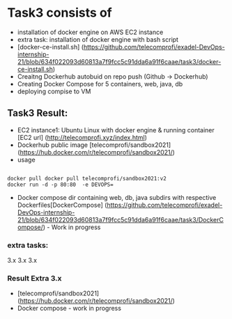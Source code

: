 # Task3 consists of
* installation of docker engine on AWS EC2 instance
* extra task: installation of docker engine with bash script
* [docker-ce-install.sh] (https://github.com/telecomprofi/exadel-DevOps-internship-21/blob/634f022093d60813a7f9fcc5c91dda6a91f6caae/task3/docker-ce-install.sh)
* Creaitng Dockerhub autobuid on repo push (Github -> Dockerhub)
* Creating Docker Compose for 5 containers, web, java, db
* deploying compise to VM


## Task3 Result:
   * EC2 instance1: Ubuntu Linux with docker engine & running container [EC2 url] (http://telecomprofi.xyz/index.html)
   * Dockerhub public image [telecomprofi/sandbox2021] (https://hub.docker.com/r/telecomprofi/sandbox2021/)
   * usage 
<pre><code>
docker pull docker pull telecomprofi/sandbox2021:v2 
docker run -d -p 80:80  -e DEVOPS=<your name goes here>   
</code></pre>
   * Docker compose dir containing web, db, java subdirs with respective Dockerfiles[DockerCompose] (https://github.com/telecomprofi/exadel-DevOps-internship-21/blob/634f022093d60813a7f9fcc5c91dda6a91f6caae/task3/DockerCompose/) - Work in progress
### extra tasks:
3.x 
3.x
3.x

### Result Extra 3.x 
  * [telecomprofi/sandbox2021] (https://hub.docker.com/r/telecomprofi/sandbox2021/)
  *  Docker compose - work in progress
